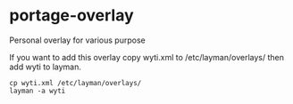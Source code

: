 portage-overlay
===============

Personal overlay for various purpose

If you want to add this overlay copy wyti.xml to /etc/layman/overlays/
then add wyti to layman.
```
cp wyti.xml /etc/layman/overlays/
layman -a wyti
```
